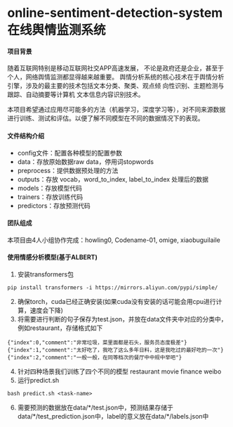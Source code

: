 # online-sentiment-detection-system 在线舆情监测系统

#### 项目背景
随着互联网特别是移动互联网社交APP高速发展， 不论是政府还是企业，甚至于个人，网络舆情监测都显得越来越重要。
舆情分析系统的核心技术在于舆情分析引擎，涉及的最主要的技术包括文本分类、聚类、观点倾 向性识别、主题检测与跟踪、自动摘要等计算机 文本信息内容识别技术。

本项目希望通过应用尽可能多的方法（机器学习，深度学习等），对不同来源数据进行训练、测试和评估。以便了解不同模型在不同的数据情况下的表现。


#### 文件结构介绍
* config文件：配置各种模型的配置参数
* data：存放原始数据raw data，停用词stopwords
* preprocess：提供数据预处理的方法
* outputs：存放 vocab，word_to_index, label_to_index 处理后的数据
* models：存放模型代码
* trainers：存放训练代码
* predictors：存放预测代码


#### 团队组成
本项目由4人小组协作完成：howling0, Codename-01, omige, xiaobuguilaile

#### 使用情感分析模型(基于ALBERT)
1. 安装transformers包
```
pip install transformers -i https://mirrors.aliyun.com/pypi/simple/
```
2. 确保torch，cuda已经正确安装(如果cuda没有安装的话可能会用cpu进行计算，速度会下降)
3. 将需要进行判断的句子保存为test.json，并放在data文件夹中对应的分类中，例如restaurant，存储格式如下
```
{"index":0,"comment":"非常垃圾，菜里面都是石头，服务员态度极差"}
{"index":1,"comment":"太好吃了，我吃了这么多年日料，这是我吃过的最好吃的一次"}
{"index":2,"comment":"一般一般，在同等档次的餐厅中中规中举吧"}
```
4. 针对四种场景我们训练了四个不同的模型 restaurant movie finance weibo
5. 运行predict.sh
```
bash predict.sh <task-name> 
```
6. 需要预测的数据放在data/\*/test.json中，预测结果存储于data/\*/test_prediction.json中，label的意义放在data/\*/labels.json中
